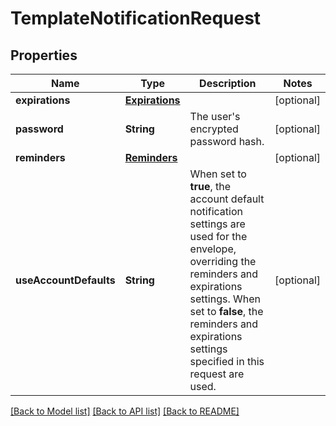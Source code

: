 # TemplateNotificationRequest

## Properties
Name | Type | Description | Notes
------------ | ------------- | ------------- | -------------
**expirations** | [**Expirations**](Expirations.md) |  | [optional] 
**password** | **String** | The user&#39;s encrypted password hash. | [optional] 
**reminders** | [**Reminders**](Reminders.md) |  | [optional] 
**useAccountDefaults** | **String** | When set to **true**, the account default notification settings are used for the envelope, overriding the reminders and expirations settings. When set to **false**, the reminders and expirations settings specified in this request are used. | [optional] 

[[Back to Model list]](../README.md#documentation-for-models) [[Back to API list]](../README.md#documentation-for-api-endpoints) [[Back to README]](../README.md)


